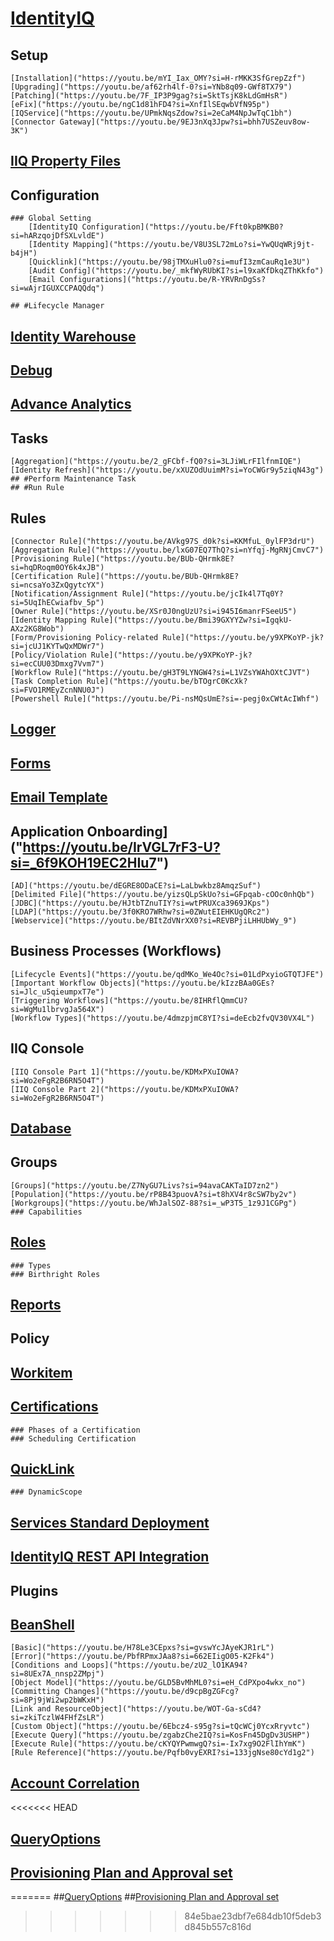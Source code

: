 # [IdentityIQ]("https://youtu.be/5xfPh3xOXhA?si=uUrDglkoR33QWRr9")

## Setup
	[Installation]("https://youtu.be/mYI_Iax_OMY?si=H-rMKK3SfGrepZzf")
	[Upgrading]("https://youtu.be/af62rh4lf-0?si=YNb8q09-GWf8TX79")
	[Patching]("https://youtu.be/7F_IP3P9gag?si=SktTsjK8kLdGmHsR")
	[eFix]("https://youtu.be/ngC1d81hFD4?si=XnfIlSEqwbVfN95p")
	[IQService]("https://youtu.be/UPmkNqsZdow?si=2eCaM4NpJwTqC1bh")
	[Connector Gateway]("https://youtu.be/9EJ3nXq3Jpw?si=bhh7USZeuv8ow-3K")

## [IIQ Property Files]("https://youtu.be/zngeUNU9ekI?si=Hc6ljlH1JSfKJafB")

## Configuration
	### Global Setting
		[IdentityIQ Configuration]("https://youtu.be/Fft0kpBMKB0?si=hARzqojDfSXLvldE")
		[Identity Mapping]("https://youtu.be/V8U3SL72mLo?si=YwQUqWRj9jt-b4jH")
		[Quicklink]("https://youtu.be/98jTMXuHlu0?si=mufI3zmCauRq1e3U")
		[Audit Config]("https://youtu.be/_mkfWyRUbKI?si=l9xaKfDkqZThKkfo")
		[Email Configurations]("https://youtu.be/R-YRVRnDgSs?si=wAjrIGUXCCPAQQdq")
		
	## #Lifecycle Manager

## [Identity Warehouse]("https://youtu.be/UrYCIxFCYX8?si=kgWSjaYCOrV4-vB6")	

## [Debug]("https://youtu.be/d5_akkssuwk?si=Pky0IEVrYGIh18K-")

## [Advance Analytics]("https://youtu.be/2NIYeHjDKLM?si=1otOoMrvuA2Iwxgm")

## Tasks	
	[Aggregation]("https://youtu.be/2_gFCbf-fQ0?si=3LJiWLrFIlfnmIQE")	
	[Identity Refresh]("https://youtu.be/xXUZOdUuimM?si=YoCWGr9y5ziqN43g")
	## #Perform Maintenance Task
	## #Run Rule
	
## Rules
	[Connector Rule]("https://youtu.be/AVkg97S_d0k?si=KKMfuL_0ylFP3drU")
	[Aggregation Rule]("https://youtu.be/lxG07EQ7ThQ?si=nYfqj-MgRNjCmvC7")
	[Provisioning Rule]("https://youtu.be/BUb-QHrmk8E?si=hqDRoqm0OY6k4xJB")
	[Certification Rule]("https://youtu.be/BUb-QHrmk8E?si=ncsaYo3ZxQgytcYX")
	[Notification/Assignment Rule]("https://youtu.be/jcIk4l7Tq0Y?si=5UqIhECwiafbv_5p")
	[Owner Rule]("https://youtu.be/XSr0J0ngUzU?si=i945I6manrFSeeU5")
	[Identity Mapping Rule]("https://youtu.be/Bmi39GXYYZw?si=IgqkU-AXz2KG8Wob")
	[Form/Provisioning Policy-related Rule]("https://youtu.be/y9XPKoYP-jk?si=jcUJ1KYTwQxMDWr7")
	[Policy/Violation Rule]("https://youtu.be/y9XPKoYP-jk?si=ecCUU03Dmxg7Vvm7")
	[Workflow Rule]("https://youtu.be/gH3T9LYNGW4?si=L1VZsYWAhOXtCJVT")
	[Task Completion Rule]("https://youtu.be/bTOgrC0KcXk?si=FVO1RMEyZcnNNU0J")
	[Powershell Rule]("https://youtu.be/Pi-nsMQsUmE?si=-pegj0xCWtAcIWhf")

## [Logger]("https://youtu.be/mCAYomTBUp8?si=dScQAFLUDHtZKc52")

## [Forms]("https://youtu.be/_iK5UJGm9W8?si=21ae6CZJOXNhUKDF")

## [Email Template]("https://youtu.be/98jTMXuHlu0?si=mufI3zmCauRq1e3U")

## Application Onboarding]("https://youtu.be/IrVGL7rF3-U?si=_6f9KOH19EC2HIu7")	
	[AD]("https://youtu.be/dEGRE8ODaCE?si=LaLbwkbz8AmqzSuf")
	[Delimited File]("https://youtu.be/yizsQLpSkUo?si=GFpqab-cOOc0nhQb")
	[JDBC]("https://youtu.be/HJtbTZnuTIY?si=wtPRUXca3969JKps")
	[LDAP]("https://youtu.be/3f0KRO7WRhw?si=0ZWutEIEHKUgQRc2")
	[Webservice]("https://youtu.be/BItZdVNrXX0?si=REVBPjiLHHUbWy_9")
		
## Business Processes (Workflows)
	[Lifecycle Events]("https://youtu.be/qdMKo_We4Oc?si=01LdPxyioGTQTJFE")
	[Important Workflow Objects]("https://youtu.be/kIzzBAa0GEs?si=Jlc_u5qieumpxT7e")	
	[Triggering Workflows]("https://youtu.be/8IHRflQmmCU?si=WgMu1lbrvgJa564X")	
	[Workflow Types]("https://youtu.be/4dmzpjmC8YI?si=deEcb2fvQV30VX4L")
	
## IIQ Console
	[IIQ Console Part 1]("https://youtu.be/KDMxPXuIOWA?si=Wo2eFgR2B6RN5O4T")
	[IIQ Console Part 2]("https://youtu.be/KDMxPXuIOWA?si=Wo2eFgR2B6RN5O4T")

## [Database]("https://youtu.be/d1eFt-hHU3o?si=tzuUDJfM7Q6MOv_K")	
	
## Groups
	[Groups]("https://youtu.be/Z7NyGU7Livs?si=94avaCAKTaID7zn2")
	[Population]("https://youtu.be/rP8B43puovA?si=t8hXV4r8cSW7by2v")
	[Workgroups]("https://youtu.be/WhJalSOZ-88?si=_wP3T5_1z9J1CGPg")
	### Capabilities

## [Roles]("https://youtu.be/bRm_9LCV8hg?si=CwR-EDUh_JSVYF0X")
	### Types
	### Birthright Roles
	
## [Reports]("https://youtu.be/CJQJPFwoRHU?si=MsCXfO_eqbeF9RFi")
	
## Policy

## [Workitem]("https://youtu.be/q2U2b0o0b1E?si=NPX91elAzhBjJlWA")

## [Certifications]("https://youtu.be/WUZTVFwDA_k?si=I_2T9Oi2Xfqk5Uk2")	
	### Phases of a Certification
	### Scheduling Certification

## [QuickLink]("https://youtu.be/98jTMXuHlu0?si=mufI3zmCauRq1e3U")
	### DynamicScope
	
## [Services Standard Deployment]("https://youtu.be/0FyOApSSbZM?si=SrhctJs1HT6MVcyk")

## [IdentityIQ REST API Integration]("https://youtu.be/aJwBlzkN-Sw?si=7Cg4XAQyhyMTtW5f")

## Plugins
	
	
	
## [BeanShell]("https://youtu.be/NPkyzAqL9bU?si=7O6AJeje7ZBRaylu")
	[Basic]("https://youtu.be/H78Le3CEpxs?si=gvswYcJAyeKJR1rL")	
	[Error]("https://youtu.be/PbfRPmxJAa8?si=662EIigO05-K2Fk4")	
	[Conditions and Loops]("https://youtu.be/zU2_lO1KA94?si=8UEx7A_nnsp2ZMpj")
	[Object Model]("https://youtu.be/GLD5BvMhML0?si=eH_CdPXpo4wkx_no")
	[Committing Changes]("https://youtu.be/d9cpBgZGFcg?si=8Pj9jWi2wp2bWKxH")
	[Link and ResourceObject]("https://youtu.be/WOT-Ga-sCd4?si=zkiTczlW4FHfZsLR")	
	[Custom Object]("https://youtu.be/6Ebcz4-s95g?si=tQcWCj0YcxRryvtc")
	[Execute Query]("https://youtu.be/zgabzChe2IQ?si=KosFn45DgDv3USHP")
	[Execute Rule]("https://youtu.be/cKYQYPwmwgQ?si=-Ix7xg9O2FlIhYmK")
	[Rule Reference]("https://youtu.be/Pqfb0vyEXRI?si=133jgNse80cYd1g2")


## [Account Correlation]("https://youtu.be/p4HzMUgPRcs?si=aIC-ax9q2XNRGZQk")	

<<<<<<< HEAD
## [QueryOptions]("https://youtu.be/3GMHrQIdbjs?si=yTLb6ttVKVR3bwlc")
## [Provisioning Plan and Approval set]("https://youtu.be/PmeJZkCPjFs?si=lDTqnaPDQPePZwJU")
=======
##[QueryOptions]("https://youtu.be/3GMHrQIdbjs?si=yTLb6ttVKVR3bwlc")
##[Provisioning Plan and Approval set]("https://youtu.be/PmeJZkCPjFs?si=lDTqnaPDQPePZwJU")
>>>>>>> 84e5bae23dbf7e684db10f5deb3d845b557c816d
